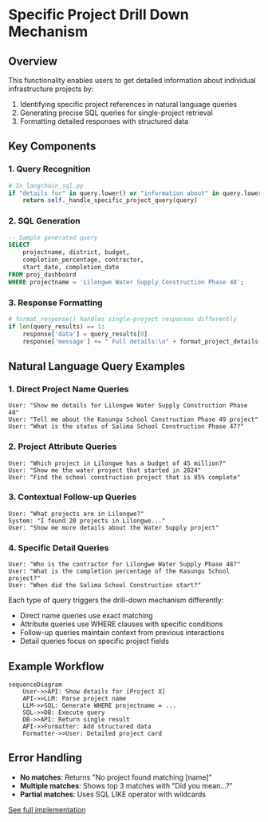 # Specific Project Drill Down Mechanism

## Overview
This functionality enables users to get detailed information about individual infrastructure projects by:
1. Identifying specific project references in natural language queries
2. Generating precise SQL queries for single-project retrieval
3. Formatting detailed responses with structured data

## Key Components

### 1. Query Recognition
```python
# In langchain_sql.py
if "details for" in query.lower() or "information about" in query.lower():
    return self._handle_specific_project_query(query)
```

### 2. SQL Generation
```sql
-- Sample generated query
SELECT 
    projectname, district, budget, 
    completion_percentage, contractor,
    start_date, completion_date
FROM proj_dashboard
WHERE projectname = 'Lilongwe Water Supply Construction Phase 48';
```

### 3. Response Formatting
```python
# format_response() handles single-project responses differently
if len(query_results) == 1:
    response['data'] = query_results[0]
    response['message'] += " Full details:\n" + format_project_details(query_results[0])
```

## Natural Language Query Examples

### 1. Direct Project Name Queries
```
User: "Show me details for Lilongwe Water Supply Construction Phase 48"
User: "Tell me about the Kasungu School Construction Phase 49 project"
User: "What is the status of Salima School Construction Phase 47?"
```

### 2. Project Attribute Queries
```
User: "Which project in Lilongwe has a budget of 45 million?"
User: "Show me the water project that started in 2024"
User: "Find the school construction project that is 85% complete"
```

### 3. Contextual Follow-up Queries
```
User: "What projects are in Lilongwe?"
System: "I found 20 projects in Lilongwe..."
User: "Show me more details about the Water Supply project"
```

### 4. Specific Detail Queries
```
User: "Who is the contractor for Lilongwe Water Supply Phase 48?"
User: "What is the completion percentage of the Kasungu School project?"
User: "When did the Salima School Construction start?"
```

Each type of query triggers the drill-down mechanism differently:
- Direct name queries use exact matching
- Attribute queries use WHERE clauses with specific conditions
- Follow-up queries maintain context from previous interactions
- Detail queries focus on specific project fields

## Example Workflow
```mermaid
sequenceDiagram
    User->>API: Show details for [Project X]
    API->>LLM: Parse project name
    LLM->>SQL: Generate WHERE projectname = ...
    SQL->>DB: Execute query
    DB->>API: Return single result
    API->>Formatter: Add structured data
    Formatter->>User: Detailed project card
```

## Error Handling
- **No matches**: Returns "No project found matching [name]"
- **Multiple matches**: Shows top 3 matches with "Did you mean...?"
- **Partial matches**: Uses SQL LIKE operator with wildcards

[See full implementation](app/database/langchain_sql.py)
